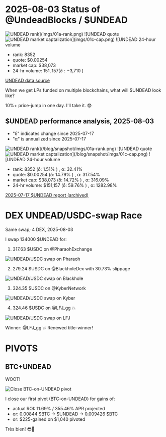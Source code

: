 # 2025-08-03 Status of @UndeadBlocks / $UNDEAD 

![$UNDEAD rank](imgs/01a-rank.png) 
![$UNDEAD quote](imgs/01b-quote.png) 
![$UNDEAD market captalization](imgs/01c-cap.png) 
![$UNDEAD 24-hour volume](imgs/01d-vol.png) 

* rank: 8352 
* quote: $0.00254 
* market cap: $38,073 
* 24-hr volume: $151,157 (δ: -$3,710 ) 


[UNDEAD data source](https://www.coingecko.com/en/coins/undead-blocks) 



When we get LPs funded on multiple blockchains, what will $UNDEAD look like? 

10%+ price-jump in one day. I'll take it. 😎

## $UNDEAD performance analysis, 2025-08-03 

* "δ" indicates change since 2025-07-17 
* "α" is annualized since 2025-07-17 

![$UNDEAD rank](/blog/snapshot/imgs/01a-rank.png) 
![$UNDEAD quote](/blog/snapshot/imgs/01b-quote.png) 
![$UNDEAD market captalization](/blog/snapshot/imgs/01c-cap.png) 
![$UNDEAD 24-hour volume](/blog/snapshot/imgs/01d-vol.png) 

* rank: 8352 (δ: 1.51% ) , α: 32.41% 
* quote: $0.00254 (δ: 14.79% ) , α: 317.54% 
* market cap: $38,073 (δ: 14.72% ) , α: 316.09% 
* 24-hr volume: $151,157 (δ: 59.76% ) , α: 1282.98% 

[2025-07-17 $UNDEAD report (archived)](https://github.com/pivoteur/biz/tree/main/blog/snapshot) 
# DEX UNDEAD/USDC-swap Race 

Same swap; 4 DEX, 2025-08-03 

I swap 134000 $UNDEAD for: 

1. 317.63 $USDC on @PharaohExchange 

![UNDEAD/USDC swap on Pharaoh](imgs/02a-pharaoh.png) 

2. 279.24 $USDC on @BlackholeDex with 30.73% slippage 

![UNDEAD/USDC swap on Blackhole](imgs/02b-blackhole.png) 

3. 324.35 $USDC on @KyberNetwork 

![UNDEAD/USDC swap on Kyber](imgs/02c-kyber.png) 

4. 324.46 $USDC on @LFJ_gg 💥 

![UNDEAD/USDC swap on LFJ](imgs/02d-lfj.png) 

Winner: @LFJ_gg 💥 Renewed title-winner! 

# PIVOTS

## BTC+UNDEAD

WOOT!

![Close BTC-on-UNDEAD pivot](imgs/03-close-btc-on-undead-pivot.png)

I close our first pivot (BTC-on-UNDEAD) for gains of:

* actual ROI: 11.69% / 355.46% APR projected
* or: 0.00844 $BTC -> $UNDEAD -> 0.009426 $BTC
* or: $225-gained on $1,040 pivoted

Très bien! 😎🎉
